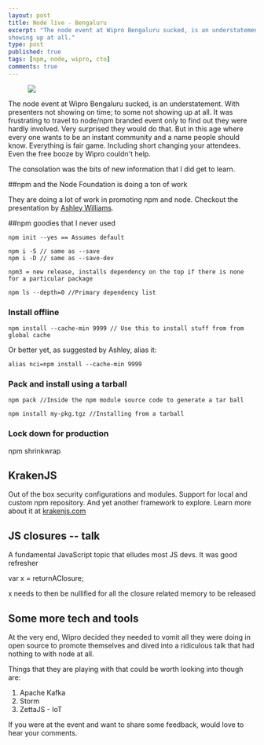 ```yaml
---
layout: post
title: Node live - Bengaluru
excerpt: "The node event at Wipro Bengaluru sucked, is an understatement.  With presenters not showing on time; to some not 
showing up at all."
type: post
published: true
tags: [npm, node, wipro, cto]
comments: true
---
```


<figure>
	<img src="https://upload.wikimedia.org/wikipedia/commons/thumb/d/db/Npm-logo.svg/2000px-Npm-logo.svg.png">
</figure>
The node event at Wipro Bengaluru sucked, is an understatement.  With presenters not showing on time; to some not 
showing up at all. It was frustrating to travel to node/npm branded event only to find out they were hardly involved. 
Very surprised they would do that. But in this age where every one wants to be an instant community and a name people 
should know. Everything is fair game. Including short changing your attendees. Even the free booze by Wipro couldn't help.

The consolation was the bits of new information that I did get to learn.

##npm and the Node Foundation is doing a ton of work

They are doing a lot of work in promoting npm and node. Checkout the presentation by [Ashley Williams](http://ashleygwilliams.github.io/node-live/#1).

##npm goodies that I never used

```
npm init --yes == Assumes default

npm i -S // same as --save
npm i -D // same as --save-dev

npm3 = new release, installs dependency on the top if there is none for a particular package

npm ls --depth=0 //Primary dependency list
```

### Install offline
```
npm install --cache-min 9999 // Use this to install stuff from from global cache
```

Or better yet, as suggested by Ashley, alias it:
```
alias nci=npm install --cache-min 9999
```

### Pack and install using a tarball
```
npm pack //Inside the npm module source code to generate a tar ball

npm install my-pkg.tgz //Installing from a tarball
```

### Lock down for production
npm shrinkwrap

## KrakenJS
Out of the box security configurations and modules.
Support for local and custom npm repository. And yet another framework to explore. Learn more about it at [krakenjs.com](http://krakenjs.com/)


## JS closures -- talk
A fundamental JavaScript topic that elludes most JS devs. It was good refresher

var x = returnAClosure;

x needs to then be nullified for all the closure related memory to be released

## Some more tech and tools
At the very end, Wipro decided they needed to vomit all they were doing in open source to promote themselves and dived 
into a ridiculous talk that had nothing to with node at all.

Things that they are playing with that could be worth looking into though are:

1. Apache Kafka
2. Storm 
3. ZettaJS - IoT

If you were at the event and want to share some feedback, would love to hear your comments.


